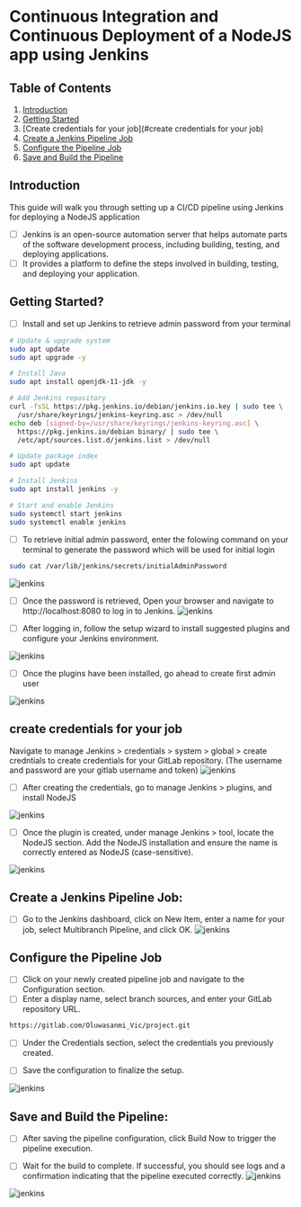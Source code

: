 # Continuous Integration and Continuous Deployment of a NodeJS app using Jenkins

## Table of Contents
1. [Introduction](#introduction)
2. [Getting Started](#getting-started)
3. [Create credentials for your job](#create credentials for your job)
4. [Create a Jenkins Pipeline Job](#create-a-jenkins-pipeline-job)
5. [Configure the Pipeline Job](#configure-the-pipeline-job)
6. [Save and Build the Pipeline](#save-and-build-the-pipeline)

## Introduction
This guide will walk you through setting up a CI/CD pipeline using Jenkins for deploying a NodeJS application

- [ ] Jenkins is an open-source automation server that helps automate parts of the software development process, including building, testing, and deploying applications.
- [ ] It provides a platform to define the steps involved in building, testing, and deploying your application.

## Getting Started?
- [ ] Install and set up Jenkins to retrieve admin password from your terminal
```bash
# Update & upgrade system
sudo apt update
sudo apt upgrade -y

# Install Java
sudo apt install openjdk-11-jdk -y

# Add Jenkins repository
curl -fsSL https://pkg.jenkins.io/debian/jenkins.io.key | sudo tee \
  /usr/share/keyrings/jenkins-keyring.asc > /dev/null
echo deb [signed-by=/usr/share/keyrings/jenkins-keyring.asc] \
  https://pkg.jenkins.io/debian binary/ | sudo tee \
  /etc/apt/sources.list.d/jenkins.list > /dev/null

# Update package index
sudo apt update

# Install Jenkins
sudo apt install jenkins -y

# Start and enable Jenkins
sudo systemctl start jenkins
sudo systemctl enable jenkins
```
- [ ] To retrieve initial admin password, enter the folowing command on your terminal to generate the password which will be used for initial login
```bash
sudo cat /var/lib/jenkins/secrets/initialAdminPassword
```
![jenkins](images/12.png)


- [ ] Once the password is retrieved, Open your browser and navigate to http://localhost:8080 to log in to Jenkins.
![jenkins](images/1.png)


- [ ] After logging in, follow the setup wizard to install suggested plugins and configure your Jenkins environment.

![jenkins](images/2.png)
- [ ] Once the plugins have been installed, go ahead to create first admin user

![jenkins](images/3.png)

## create credentials for your job 
Navigate to manage Jenkins > credentials > system > global > create credntials to create credentials for your GitLab repository. (The username and password are your gitlab username and token)
![jenkins](images/7.png)

- [ ] After creating the credentials, go to manage Jenkins > plugins, and install NodeJS 

![jenkins](images/5.png)

- [ ] Once the plugin is created, under manage Jenkins > tool, locate the NodeJS section. Add the NodeJS installation and ensure the name is correctly entered as NodeJS (case-sensitive).

![jenkins](images/8.png)

## Create a Jenkins Pipeline Job:
- [ ] Go to the Jenkins dashboard, click on New Item, enter a name for your job, select Multibranch Pipeline, and click OK.
![jenkins](images/10.png)


## Configure the Pipeline Job
- [ ] Click on your newly created pipeline job and navigate to the Configuration section.
- [ ] Enter a display name, select branch sources, and enter your GitLab repository URL.

```bash
https://gitlab.com/Oluwasanmi_Vic/project.git
```
- [ ] Under the Credentials section, select the credentials you previously created.

- [ ] Save the configuration to finalize the setup.

![jenkins](images/9.png)

## Save and Build the Pipeline:

- [ ] After saving the pipeline configuration, click Build Now to trigger the pipeline execution.

- [ ] Wait for the build to complete. If successful, you should see logs and a confirmation indicating that the pipeline executed correctly.
![jenkins](images/11.png)

![jenkins](images/6.png)